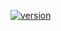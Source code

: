 [![version](https://img.shields.io/badge/version-v5.10.0-blue)](https://github.com/deviceinsight/kafkactl/releases/tag/v5.10.0)
